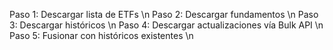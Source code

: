 Paso 1: Descargar lista de ETFs \n 
Paso 2: Descargar fundamentos \n
Paso 3: Descargar históricos \n
Paso 4: Descargar actualizaciones vía Bulk API \n
Paso 5: Fusionar con históricos existentes \n
